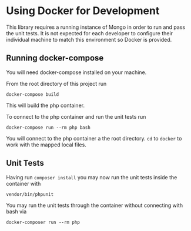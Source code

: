 # Using Docker for Development

This library requires a running instance of Mongo in order to run and pass
the unit tests.  It is not expected for each developer to configure their
individual machine to match this environment so Docker is provided.


## Running docker-compose

You will need docker-compose installed on your machine.

From the root directory of this project run

```
docker-compose build
```

This will build the php container.

To connect to the php container and run the unit tests run

```
docker-compose run --rm php bash
```

You will connect to the php container a the root directory.
`cd` to `docker` to work with the mapped local files.

## Unit Tests

Having run `composer install` you may now run the unit tests
inside the container with

```
vendor/bin/phpunit
```

You may run the unit tests through the container without connecting
with bash via

```
docker-composer run --rm php
```
